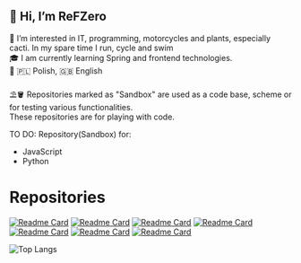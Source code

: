  👋 Hi, I’m ReFZero </br>
 -
 👀 I’m interested in IT, programming, motorcycles and plants, especially cacti. In my spare time I run, cycle and swim</br>
 🎓 I am currently learning Spring and frontend technologies. </br>
 💬 🇵🇱 Polish, 🇬🇧 English</br>
 </br>
 ⛱️🪣 Repositories marked as "Sandbox" are used as a code base, scheme or for testing various functionalities. </br>
 These repositories are for playing with code. </br>
 
 TO DO: 
 Repository(Sandbox) for: 
- JavaScript
- Python

# Repositories

[![Readme Card](https://github-readme-stats.vercel.app/api/pin/?username=refzero&repo=Fiszki-polsko-norweskie-app)](https://github.com/ReFZero/Fiszki-polsko-norweskie-app) [![Readme Card](https://github-readme-stats.vercel.app/api/pin/?username=refzero&repo=Fiszki-polsko-norweskie-ConverterArrayToJSON)](https://github.com/ReFZero/Fiszki-polsko-norweskie-ConverterArrayToJSON)
[![Readme Card](https://github-readme-stats.vercel.app/api/pin/?username=refzero&repo=Fiszki-strona-internetowa)](https://github.com/ReFZero/Fiszki-strona-internetowa) [![Readme Card](https://github-readme-stats.vercel.app/api/pin/?username=refzero&repo=Sandbox-REST-API)](https://github.com/ReFZero/Sandbox-REST-API)
[![Readme Card](https://github-readme-stats.vercel.app/api/pin/?username=refzero&repo=Sandbox-Java-App)](https://github.com/ReFZero/Sandbox-Java-App) [![Readme Card](https://github-readme-stats.vercel.app/api/pin/?username=refzero&repo=Sandbox-RabbitMQ)](https://github.com/ReFZero/Sandbox-RabbitMQ)
[![Readme Card](https://github-readme-stats.vercel.app/api/pin/?username=refzero&repo=Sandbox-Hibernate)](https://github.com/ReFZero/Sandbox-Hibernate)

![Top Langs](https://github-readme-stats.vercel.app/api/top-langs/?username=refzero&hide_progress=true)
